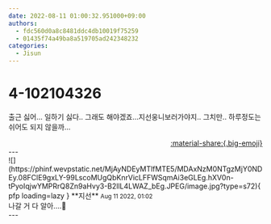 ```yaml
---
date: 2022-08-11 01:00:32.951000+09:00
authors:
  - fdc560d0a8c8481ddc4db10019f75259
  - 01435f74a49ba8a519705ad242348232
categories:
  - Jisun
---
```


# 4-102104326

<div class="post-container" markdown="1">
<div class="content-container md-sidebar__scrollwrap" markdown="1">

출근 싫어… 일하기 싫다.. 그래도 해야겠죠…지선웅니보러가야지.. 그치만.. 하루정도는 쉬어도 되지 않을까…

</div>
</div>

<div style="text-align: right;" markdown="1">
<a href="https://weverse.io/fromis9/fanpost/4-102104326" style="text-align: right;">:material-share:{.big-emoji}</a>
</div>
---

<div class="comments-container md-sidebar__scrollwrap" markdown="1">
<div class="comment" markdown="1">
<div class='id-container' markdown="1">
![](https://phinf.wevpstatic.net/MjAyNDEyMTlfMTE5/MDAxNzM0NTgzMjY0NDEy.08FClE9gxLY-99LscoMUgQbKnrVicLFFWSqmAi3eGLEg.hXV0n-tPyoIqjwYMPRrQ8Zn9aHvy3-B2llL4LWAZ_bEg.JPEG/image.jpg?type=s72){ pfp loading=lazy }
**<span class="artist">지선</span>** <small>Aug 11 2022, 01:02</small><br>
</div>
<div class='comment-body' markdown="1">
나갈 거 다 알아....🤭
</div>
</div>
</div>
---
